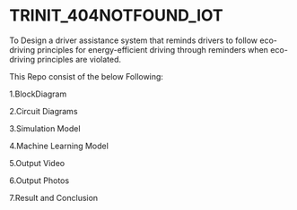 # TRINIT_404NOTFOUND_IOT
To Design a driver assistance system that reminds drivers to follow eco-driving principles for energy-efficient driving  through reminders when eco-driving principles are violated.

This Repo consist of the below Following:

1.BlockDiagram

2.Circuit Diagrams

3.Simulation Model

4.Machine Learning Model

5.Output Video

6.Output Photos

7.Result and Conclusion
